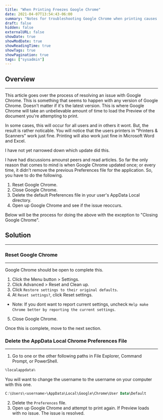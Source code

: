 ```yaml
---
title: "When Printing Freezes Google Chrome"
date: 2021-04-07T13:54:43-06:00
summary: "Notes for troubleshooting Google Chrome when printing causes it to freeze."
draft: false
hidden: false
externalURL: false
showDate: true
showModDate: true
showReadingTime: true
showTags: true
showPagination: true
tags: ["sysadmin"]
---
```


## Overview
---

This article goes over the process of resolving an issue with Google 
Chrome. This is something that seems to happen with any version of Google 
Chrome. Doesn't matter if it's the latest version. This is where Google 
Chrome will take an unbelievable amount of time to load the Preview of 
the document you're attempting to print.

In some cases, this will occur for all users and in others it wont. But, 
the result is rather noticable. You will notice that the users printers 
in "Printers & Scanners" work just fine. Printing will also work just fine 
in Microsoft Word and Excel.

I have not yet narrowed down which update did this.

I have had discussions amounst peers and read articles. So far the only 
reason that comes to mind is when Google Chrome updated once; or every 
time, it didn't remove the previous Preferences file for the application. 
So, you have to do the following.

1. Reset Google Chrome.
2. Close Google Chrome.
3. Delete the default Preferences file in your user's AppData Local directory.
4. Open up Google Chrome and see if the issue reoccurs.

Below will be the process for doing the above with the exception to 
"Closing Google Chrome".

## Solution
---

### Reset Google Chrome
---

Google Chrome should be open to complete this.

1. Click the Menu button > Settings.
2. Click Advanced > Reset and Clean up.
3. Click ```Restore settings to their original defaults```.
4. At ```Reset settings?```, click Reset settings.
  - Note: If you dont want to report current settings, uncheck ```Help make Chrome better by reporting the current settings```.
5. Close Google Chrome.

Once this is complete, move to the next section.

### Delete the AppData Local Chrome Preferences File
---

1. Go to one or the other following paths in File Explorer, Command Prompt, 
or PowerShell.

```powershell
%localappdata%
```

You will want to change the username to the username on your computer with 
this one.

```powershell
C:\Users\<username>\AppData\Local\Google\Chrome\User Data\Default
```

2. Delete the ```Preferences``` file.
3. Open up Google Chrome and attempt to print again. If Preview loads with no issue. The issue is resolved.

